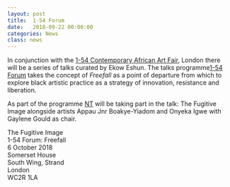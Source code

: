 ```yaml
---
layout: post
title:  1-54 Forum
date:   2018-09-22 00:00:00
categories: News
class: news
---
```

In conjunction with the <a href="http://1-54.com/london/" target="_blank">1-54 Contemporary African Art Fair</a>, London there will be a series of talks curated by Ekow Eshun. The talks programme<a href="http://1-54.com/london/forum-3/" target="_blank">1-54 Forum</a> takes the concept of <i>Freefall</i> as a point of departure from which to explore black artistic practice as a strategy of innovation, resistance and liberation.

As part of the programme <a href="http://ntpresents.com" target="_blank">NT</a> will be taking part in the talk: The Fugitive Image alongside artists Appau Jnr Boakye-Yiadom and Onyeka Igwe with Gaylene Gould as chair.

The Fugitive Image  
1-54 Forum: Freefall  
6 October 2018  
Somerset House  
South Wing, Strand  
London  
WC2R 1LA 

 
